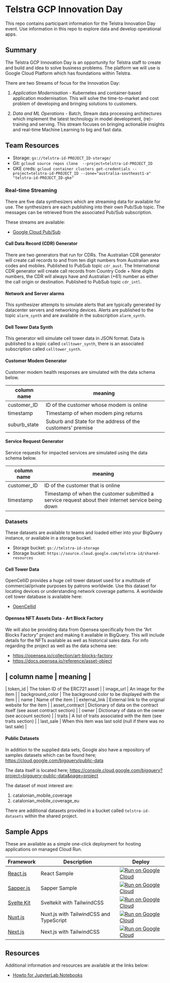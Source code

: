 # Telstra GCP Innovation Day 
 This repo contains participant information for the Telstra Innovation Day event.
 Use information in this repo to explore data and develop operational apps.

## Summary 
The Telstra GCP Innovation Day is an opportunity for Telstra staff to create and 
build and idea to solve business problems. The platform we will use is Google 
Cloud Platform which has foundations within Telstra.

There are two Streams of focus for the Innovation Day:

1. *Application Modernisation* - Kubernetes and container-based application 
modernisation. This will solve the time-to-market and cost problem of developing
and bringing solutions to customers.

2. *Data and ML Operations* - Batch, Stream data processing architectures which 
implement the latest technology in model development, (re)-training and serving. 
This stream focuses on bringing actionable insights and real-time Machine 
Learning to big and fast data.

## Team Resources

- Storage: `gs://telstra-id-PROJECT_ID-storage/`
- Git: `gcloud source repos clone  --project=telstra-id-PROJECT_ID`
- GKE creds: 
`gcloud container clusters get-credentials --project=telstra-id-PROJECT_ID --zone="australia-southeast1-a" "telstra-id-PROJECT_ID-gke"`

### Real-time Streaming

There are five data synthesizers which are streaming data for  available for use.
The synthesizers are each publishing into their own Pub/Sub topic. 
The messages can be retrieved from the associated Pub/Sub subscription.

These streams are available:
- [Google Cloud Pub/Sub](telstra-id-data-synth)

#### Call Data Record (CDR) Generator

There are two generators that run for CDRs. The Australian CDR generator will 
create call records to and from ten digit numbers from Australian area codes 
and mobiles. Published to PubSub topic `cdr_aust`. The International CDR 
generator will create call records from Country Code + Nine digits numbers, the 
CDR will always have and Australian (+61) number as either the call origin or 
destination. Published to PubSub topic `cdr_intl`.

#### Network and Server alarms

This synthesizer attempts to simulate alerts that are typically generated by 
datacenter servers and networking devices. Alerts are published to the topic 
`alarm_synth` and are available in the subscription `alarm_synth`.

#### Dell Tower Data Synth

This generator will simulate cell tower data in JSON format. Data is published
to a topic called `celltower_synth`, there is an associated subscription called
`celltower_synth`.

#### Customer Modem Generator

Customer modem health responses are simulated with the data schema below.

| column name | meaning |
| --- | --- |
| customer_ID | ID of the customer whose modem is online |
| timestamp  | Timestamp of when modem ping returns |
| suburb_state | Suburb and State for the address of the customers' premise |

#### Service Request Generator

Service requests for impacted services are simulated using the data schema below.

| column name | meaning |
| --- | --- |
| customer_ID | ID of the customer that is online |
| timestamp | Timestamp of when the customer submitted a service request about their internet service being down |

### Datasets

These datasets are available to teams and loaded either into your BigQuery instance,
or available in a storage bucket.

- Storage bucket: `gs://telstra-id-storage`
- Storage bucket: `https://source.cloud.google.com/telstra-id/shared-resources`

#### Cell Tower Data

OpenCelliD provides a huge cell tower dataset used for a multitude of 
commercial/private purposes by patrons worldwide. Use this dataset for locating 
devices or understanding network coverage patterns.  A worldwide cell tower 
database is available here:
- [OpenCellid](https://www.opencellid.org/)

#### Opensea NFT Assets Data - Art Block Factory

We will also be providing data from Opensea specifically from the 
“Art Blocks Factory” project and making it available in BigQuery. This will 
include details for the NFTs available as well as historical sales data.
For info regarding the project as well as the data schema see:
- https://opensea.io/collection/art-blocks-factory
- https://docs.opensea.io/reference/asset-object

| column name | meaning |
---
| token_id | The token ID of the ERC721 asset |
| image_url | An image for the item |
| background_color |  The background color to be displayed with the item |
| name | Name of the item |
| external_link | External link to the original website for the item |
| asset_contract | Dictionary of data on the contract itself (see asset contract section) |
| owner | Dictionary of data on the owner (see account section) |
| traits |  A list of traits associated with the item (see traits section) |
| last_sale |  When this item was last sold (null if there was no last sale) |

#### Public Datasets

In addition to the supplied data sets, Google also have a repository of samples
datasets which can be found here; https://cloud.google.com/bigquery/public-data

The data itself is located here; https://console.cloud.google.com/bigquery?project=bigquery-public-data&page=project

The dataset of most interest are:
1. catalonian_mobile_coverage
2. catalonian_mobile_coverage_eu

There are additional datasets provided in a bucket called `telstra-id-datasets`
within the shared project.

## Sample Apps

These are available as a simple one-click deployment for hosting applications on managed Cloud Run.

|Framework|Description|Deploy|
|---|---|---|
|[React.js](boilerplate-react)|React Sample|[![Run on Google Cloud](https://deploy.cloud.run/button.svg)](https://deploy.cloud.run/?git_repo=https://github.com/gcloudan/boilerplates-cloudrun.git&dir=boilerplate-react)|
|[Sapper.js](boilerplate-sapper)|Sapper Sample|[![Run on Google Cloud](https://deploy.cloud.run/button.svg)](https://deploy.cloud.run/?git_repo=https://github.com/gcloudan/boilerplates-cloudrun.git&dir=boilerplate-sapper)|
|[Svelte Kit](boilerplate-sveltekit)|Sveltekit with TailwindCSS|[![Run on Google Cloud](https://deploy.cloud.run/button.svg)](https://deploy.cloud.run/?git_repo=https://github.com/gcloudan/boilerplates-cloudrun.git&dir=boilerplate-sveltekit)|
|[Nuxt.js](boilerplate-nuxt)|Nuxt.js with TailwindCSS and TypeScript|[![Run on Google Cloud](https://deploy.cloud.run/button.svg)](https://deploy.cloud.run/?git_repo=https://github.com/gcloudan/boilerplates-cloudrun.git&dir=boilerplate-nuxt)|
|[Next.js](boilerplate-next)|Next.js with TailwindCSS|[![Run on Google Cloud](https://deploy.cloud.run/button.svg)](https://deploy.cloud.run/?git_repo=https://github.com/gcloudan/boilerplates-cloudrun.git&dir=boilerplate-next)|

## Resources
Additional information and resources are available at the links below:

- [Howto for JupyterLab Notebooks](https://jupyterlab.readthedocs.io/en/stable/user/notebook.html)
